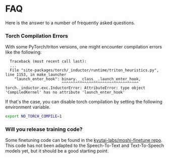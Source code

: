 # FAQ

Here is the answer to a number of frequently asked questions.

### Torch Compilation Errors

With some PyTorch/triton versions, one might encounter compilation errors
like the following:
```
  Traceback (most recent call last):
  ...
  File "site-packages/torch/_inductor/runtime/triton_heuristics.py", line 1153, in make_launcher
    "launch_enter_hook": binary.__class__.launch_enter_hook,
                         ^^^^^^^^^^^^^^^^^^^^^^^^^^^^^^^^^^
torch._inductor.exc.InductorError: AttributeError: type object 'CompiledKernel' has no attribute 'launch_enter_hook'
```

If that's the case, you can disable torch compilation by setting the following
environment variable.
```bash
export NO_TORCH_COMPILE=1
```

### Will you release training code?

Some finetuning code can be found in the [kyutai-labs/moshi-finetune repo](https://github.com/kyutai-labs/moshi-finetune).
This code has not been adapted to the Speech-To-Text and Text-To-Speech models
yet, but it should be a good starting point.


